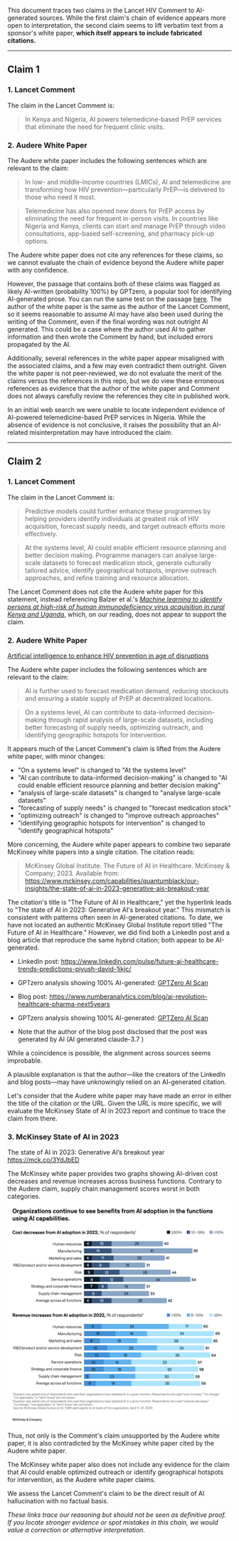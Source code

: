 This document traces two claims in the Lancet HIV Comment to AI-generated sources. While the first claim's chain of evidence appears more open to interpretation, the second claim seems to lift verbatim text from a sponsor's white paper, **which itself appears to include fabricated citations.**

---

## Claim 1

### 1. Lancet Comment
The claim in the Lancet Comment is:
> In Kenya and Nigeria, AI powers telemedicine-based PrEP services that eliminate the need for frequent clinic visits.

### 2. Audere White Paper
The Audere white paper includes the following sentences which are relevant to the claim:

> In low- and middle-income countries (LMICs), AI and telemedicine are transforming how HIV prevention—particularly PrEP—is delivered to those who need it most.

> Telemedicine has also opened new doors for PrEP access by eliminating the need for frequent in-person visits. In countries like Nigeria and Kenya, clients can start and manage PrEP through video consultations, app-based self-screening, and pharmacy pick-up options.

The Audere white paper does not cite any references for these claims, so we cannot evaluate the chain of evidence beyond the Audere white paper with any confidence.

However, the passage that contains both of these claims was flagged as likely AI-written (probability 100%) by GPTzero, a popular tool for identifying AI-generated prose. You can run the same test on the passage [here](https://app.gptzero.me/documents/90b7593e-7f65-4db7-9883-49f4ba3d059a/share). The author of the white paper is the same as the author of the Lancet Comment, so it seems reasonable to assume AI may have also been used during the writing of the Comment, even if the final wording was not outright AI generated. This could be a case where the author used AI to gather information and then wrote the Comment by hand, but included errors propagated by the AI.

Additionally, several references in the white paper appear misaligned with the associated claims, and a few may even contradict them outright. Given the white paper is not peer-reviewed, we do not evaluate the merit of the claims versus the references in this repo, but we do view these erroneous references as evidence that the author of the white paper and Comment does not always carefully review the references they cite in published work.

In an initial web search we were unable to locate independent evidence of AI-powered telemedicine-based PrEP services in Nigeria. While the absence of evidence is not conclusive, it raises the possibility that an AI-related misinterpretation may have introduced the claim.

---

## Claim 2

### 1. Lancet Comment
The claim in the Lancet Comment is:
> Predictive models could further enhance these programmes by helping providers identify individuals at greatest risk of HIV acquisition, forecast supply needs, and target outreach efforts more effectively.

> At the systems level, AI could enable efficient resource planning and better decision making. Programme managers can analyse large-scale datasets to forecast medication stock, generate culturally tailored advice, identify geographical hotspots, improve outreach approaches, and refine training and resource allocation.

The Lancet Comment does not cite the Audere white paper for this statement, instead referencing Balzer et al.'s [*Machine learning to identify persons at high-risk of human immunodeficiency virus acquisition in rural Kenya and Uganda*](../source_materials/ciz1096.pdf), which, on our reading, does not appear to support the claim.

### 2. Audere White Paper
[Artificial intelligence to enhance HIV prevention in age of disruptions](https://static1.squarespace.com/static/64ff6a6dd00b77132a60f99b/t/681ccce37331774ae0b52d42/1746717923752/Leveraging+AI+to+enhance+HIV+prevention.pdf)

The Audere white paper includes the following sentences which are relevant to the claim:

> AI is further used to forecast medication demand, reducing stockouts and ensuring a stable supply of PrEP at decentralized locations.

> On a systems level, AI can contribute to data-informed decision-making through rapid analysis of large-scale datasets, including better forecasting of supply needs, optimizing outreach, and identifying geographic hotspots for intervention. 

It appears much of the Lancet Comment's claim is lifted from the Audere white paper, with minor changes:
- "On a systems level" is changed to "At the systems level"
- "AI can contribute to data-informed decision-making" is changed to "AI could enable efficient resource planning and better decision making"
- "analysis of large-scale datasets" is changed to "analyse large-scale datasets"
- "forecasting of supply needs" is changed to "forecast medication stock"
- "optimizing outreach" is changed to "improve outreach approaches"
- "identifying geographic hotspots for intervention" is changed to "identify geographical hotspots"

More concerning, the Audere white paper appears to combine two separate McKinsey white papers into a single citation. The citation reads:
> McKinsey Global Institute. The Future of AI in Healthcare. McKinsey & Company; 2023. Available from: https://www.mckinsey.com/capabilities/quantumblack/our-insights/the-state-of-ai-in-2023-generative-ais-breakout-year

The citation's title is "The Future of AI in Healthcare," yet the hyperlink leads to "The state of AI in 2023: Generative AI's breakout year." This mismatch is consistent with patterns often seen in AI-generated citations. To date, we have not located an authentic McKinsey Global Institute report titled "The Future of AI in Healthcare." However, we did find both a LinkedIn post and a blog article that reproduce the same hybrid citation; both appear to be AI-generated.

- LinkedIn post: https://www.linkedin.com/pulse/future-ai-healthcare-trends-predictions-piyush-david-1ikjc/
- GPTzero analysis showing 100% AI-generated: [GPTZero AI Scan](../docs/GPTZero_scans/GPTZero%20AI%20Scan%20-%20%20Piyush%20D.pdf)

- Blog post: https://www.numberanalytics.com/blog/ai-revolution-healthcare-pharma-next5years
- GPTzero analysis showing 100% AI-generated: [GPTZero AI Scan](../docs/GPTZero_scans/GPTZero%20AI%20Scan%20-%20Sarah%20Lee.pdf)
- Note that the author of the blog post disclosed that the post was generated by AI (AI generated claude-3.7 )

While a coincidence is possible, the alignment across sources seems improbable.

A plausible explanation is that the author—like the creators of the LinkedIn and blog posts—may have unknowingly relied on an AI-generated citation.

Let's consider that the Audere white paper may have made an error in either the title of the citation or the URL. Given the URL is more specific, we will evaluate the McKinsey State of AI in 2023 report and continue to trace the claim from there.

### 3. McKinsey State of AI in 2023
The state of AI in 2023: Generative AI’s breakout year https://mck.co/3YdJbED

The McKinsey white paper provides two graphs showing AI-driven cost decreases and revenue increases across business functions. Contrary to the Audere claim, supply chain management scores worst in both categories. ![McKinsey AI value by function](../source_materials/McKinsey-screenshot.png)

Thus, not only is the Comment's claim unsupported by the Audere white paper, it is also contradicted by the McKinsey white paper cited by the Audere white paper.

The McKinsey white paper also does not include any evidence for the claim that AI could enable optimized outreach or identify geographical hotspots for intervention, as the Audere white paper claims.

We assess the Lancet Comment's claim to be the direct result of AI hallucination with no factual basis.

*These links trace our reasoning but should not be seen as definitive proof. If you locate stronger evidence or spot mistakes in this chain, we would value a correction or alternative interpretation.*
